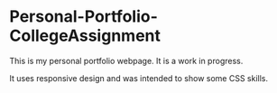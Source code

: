 # Personal-Portfolio-CollegeAssignment

This is my personal portfolio webpage.
It is a work in progress.

It uses responsive design and was intended to show some CSS skills.


